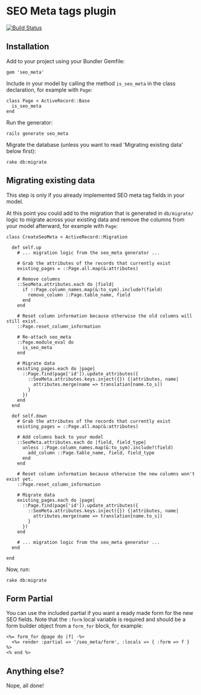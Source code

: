 # SEO Meta tags plugin

[![Build Status](https://travis-ci.org/parndt/seo_meta.png)](https://travis-ci.org/parndt/seo_meta)

## Installation

Add to your project using your Bundler Gemfile:

    gem 'seo_meta'

Include in your model by calling the method `is_seo_meta` in the class declaration,
for example with `Page`:

    class Page < ActiveRecord::Base
      is_seo_meta
    end

Run the generator:

    rails generate seo_meta

Migrate the database (unless you want to read 'Migrating existing data' below first):

    rake db:migrate

## Migrating existing data

This step is only if you already implemented SEO meta tag fields in your model.

At this point you could add to the migration that is generated in `db/migrate/`
logic to migrate across your existing data and remove the columns from your model
afterward, for example with `Page`:

    class CreateSeoMeta < ActiveRecord::Migration

      def self.up
        # ... migration logic from the seo_meta generator ...

        # Grab the attributes of the records that currently exist
        existing_pages = ::Page.all.map(&:attributes)

        # Remove columns
        ::SeoMeta.attributes.each do |field|
          if ::Page.column_names.map(&:to_sym).include?(field)
            remove_column ::Page.table_name, field
          end
        end

        # Reset column information because otherwise the old columns will still exist.
        ::Page.reset_column_information

        # Re-attach seo_meta
        ::Page.module_eval do
          is_seo_meta
        end

        # Migrate data
        existing_pages.each do |page|
          ::Page.find(page['id']).update_attributes({
            ::SeoMeta.attributes.keys.inject({}) {|attributes, name|
              attributes.merge(name => translation[name.to_s])
            }
          })
        end
      end

      def self.down
        # Grab the attributes of the records that currently exist
        existing_pages = ::Page.all.map(&:attributes)

        # Add columns back to your model
        ::SeoMeta.attributes.each do |field, field_type|
          unless ::Page.column_names.map(&:to_sym).include?(field)
            add_column ::Page.table_name, field, field_type
          end
        end

        # Reset column information because otherwise the new columns won't exist yet.
        ::Page.reset_column_information

        # Migrate data
        existing_pages.each do |page|
          ::Page.find(page['id']).update_attributes({
            ::SeoMeta.attributes.keys.inject({}) {|attributes, name|
              attributes.merge(name => translation[name.to_s])
            }
          })
        end

        # ... migration logic from the seo_meta generator ...
      end

    end

Now, run:

    rake db:migrate

## Form Partial

You can use the included partial if you want a ready made form for the new SEO fields.
Note that the `:form` local variable is required and should be a form builder object
from a `form_for` block, for example:

    <%= form_for @page do |f| -%>
      <%= render :partial => '/seo_meta/form', :locals => { :form => f } %>
    <% end %>

## Anything else?

Nope, all done!